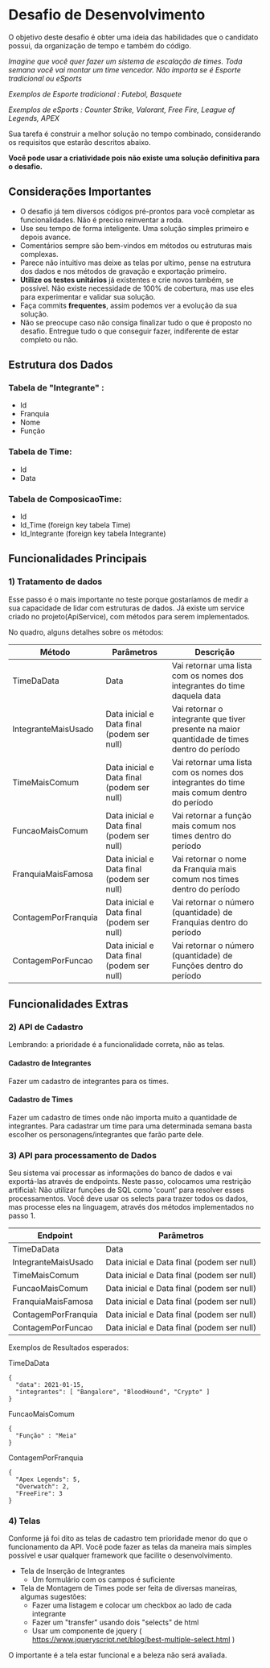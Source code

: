 
# Desafio de Desenvolvimento

O objetivo deste desafio é obter uma ideia das habilidades que o candidato possui, da organização de tempo e também do código.

_Imagine que você quer fazer um sistema de escalação de times. Toda semana você vai montar um time vencedor._
_Não importa se é Esporte tradicional ou eSports_

_Exemplos de Esporte tradicional : Futebol, Basquete_

_Exemplos de eSports : Counter Strike, Valorant, Free Fire, League of Legends, APEX_

Sua tarefa é construir a melhor solução no tempo combinado, considerando os requisitos que estarão descritos abaixo.

**Você pode usar a criatividade pois não existe uma solução definitiva para o desafio.**


## Considerações Importantes

- O desafio já tem diversos códigos pré-prontos para você completar as funcionalidades. Não é preciso reinventar a roda.
- Use seu tempo de forma inteligente. Uma solução simples primeiro e depois avance.
- Comentários sempre são bem-vindos em métodos ou estruturas mais complexas.
- Parece não intuitivo mas deixe as telas por ultimo, pense na estrutura dos dados e nos métodos de gravação e exportação primeiro.
- **Utilize os testes unitários** já existentes e crie novos também, se possível. Não existe necessidade de 100% de cobertura, mas use eles para experimentar e validar sua solução.
- Faça commits **frequentes**, assim podemos ver a evolução da sua solução.
- Não se preocupe caso não consiga finalizar tudo o que é proposto no desafio. Entregue tudo o que conseguir fazer, indiferente de estar completo ou não.


## Estrutura dos Dados

### Tabela de "Integrante" :

- Id
- Franquia
- Nome
- Função

### Tabela de Time:

- Id
- Data

### Tabela de ComposicaoTime:

- Id
- Id_Time  (foreign key tabela Time)
- Id_Integrante  (foreign key tabela Integrante)

## Funcionalidades Principais

### 1) Tratamento de dados

Esse passo é o mais importante no teste porque gostaríamos de medir a sua capacidade de lidar com estruturas de dados.
Já existe um service criado no projeto(ApiService), com métodos para serem implementados.

No quadro, alguns detalhes sobre os métodos:

| Método  | Parâmetros | Descrição |
|--|--|--|
| TimeDaData | Data | Vai retornar uma lista com os nomes dos integrantes do time daquela data |
| IntegranteMaisUsado | Data inicial e Data final (podem ser null) | Vai retornar o integrante que tiver presente na maior quantidade de times dentro do período |
| TimeMaisComum | Data inicial e Data final (podem ser null) | Vai retornar uma lista com os nomes dos integrantes do time mais comum dentro do período |
| FuncaoMaisComum | Data inicial e Data final (podem ser null) | Vai retornar a função mais comum nos times dentro do período |
| FranquiaMaisFamosa | Data inicial e Data final (podem ser null) | Vai retornar o nome da Franquia mais comum nos times dentro do período |
| ContagemPorFranquia | Data inicial e Data final (podem ser null) | Vai retornar o número (quantidade) de Franquias dentro do período |
| ContagemPorFuncao | Data inicial e Data final (podem ser null) | Vai retornar o número (quantidade) de Funções dentro do período |

## Funcionalidades Extras
### 2) API de Cadastro

Lembrando: a prioridade é a funcionalidade correta, não as telas. 

#### Cadastro de Integrantes

Fazer um cadastro de integrantes para os times.

#### Cadastro de Times

Fazer um cadastro de times onde não importa muito a quantidade de integrantes. Para cadastrar um time para uma determinada semana basta escolher os personagens/integrantes que farão parte dele.


### 3) API para processamento de Dados

Seu sistema vai processar as informações do banco de dados e vai exportá-las através de endpoints.
Neste passo, colocamos uma restrição artificial: Não utilizar funções de SQL como 'count' para resolver esses processamentos. Você deve usar os selects para trazer todos os dados, mas processe eles na linguagem, através dos métodos implementados no passo 1.

| Endpoint  | Parâmetros |
|--|--|
| TimeDaData | Data | 
| IntegranteMaisUsado | Data inicial e Data final (podem ser null) |
| TimeMaisComum | Data inicial e Data final (podem ser null) |
| FuncaoMaisComum | Data inicial e Data final (podem ser null) |
| FranquiaMaisFamosa | Data inicial e Data final (podem ser null) |
| ContagemPorFranquia | Data inicial e Data final (podem ser null) |
| ContagemPorFuncao | Data inicial e Data final (podem ser null) |

Exemplos de Resultados esperados:

TimeDaData
``` 
{
  "data": 2021-01-15,
  "integrantes": [ "Bangalore", "BloodHound", "Crypto" ]
}
```

FuncaoMaisComum
``` 
{
  "Função" : "Meia"
}
```

ContagemPorFranquia
``` 
{
  "Apex Legends": 5,
  "Overwatch": 2,
  "FreeFire": 3
}
```


### 4) Telas

Conforme já foi dito as telas de cadastro tem prioridade menor do que o funcionamento da API.
Você pode fazer as telas da maneira mais simples possível e usar qualquer framework que facilite o desenvolvimento.

- Tela de Inserção de Integrantes
    - Um formulário com os campos é suficiente
- Tela de Montagem de Times pode ser feita de diversas maneiras, algumas sugestões:
    - Fazer uma listagem e colocar um checkbox ao lado de cada integrante
    - Fazer um "transfer" usando dois "selects" de html
    - Usar um componente de jquery ( https://www.jqueryscript.net/blog/best-multiple-select.html )

O importante é a tela estar funcional e a beleza não será avaliada.

